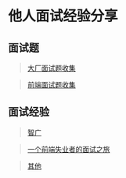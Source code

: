 # 他人面试经验分享

## 面试题

> [大厂面试题收集](知识笔记/大前端/面试/网上真实面试题/大厂面试题收集.md)

> [前端面试题收集](知识笔记/大前端/面试/网上真实面试题/前端面试题收集.md)

## 面试经验

> [智广](知识笔记/大前端/面试/网上真实面试题/智广.md)

> [一个前端失业者的面试之旅](知识笔记/大前端/面试/网上真实面试题/一个前端失业者的面试之旅.md)

> [其他](知识笔记/大前端/面试/网上真实面试题/其他.md)

